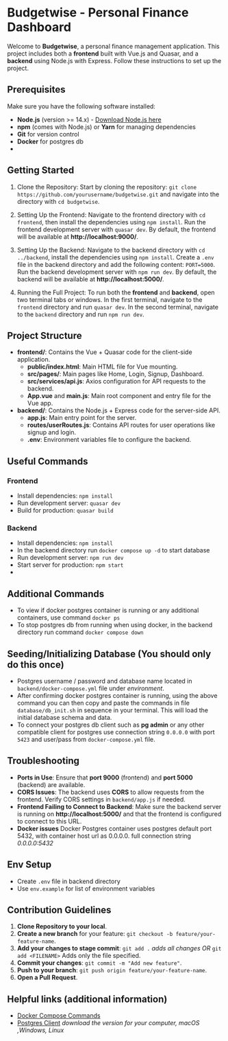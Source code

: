 # Budgetwise - Personal Finance Dashboard

Welcome to **Budgetwise**, a personal finance management application. This project includes both a **frontend** built with Vue.js and Quasar, and a **backend** using Node.js with Express. Follow these instructions to set up the project.

## Prerequisites
Make sure you have the following software installed:
- **Node.js** (version >= 14.x) - [Download Node.js here](https://nodejs.org/)
- **npm** (comes with Node.js) or **Yarn** for managing dependencies
- **Git** for version control
- **Docker** for postgres db
- 
## Getting Started
1. Clone the Repository: Start by cloning the repository: `git clone https://github.com/yourusername/budgetwise.git` and navigate into the directory with `cd budgetwise`.

2. Setting Up the Frontend: Navigate to the frontend directory with `cd frontend`, then install the dependencies using `npm install`. Run the frontend development server with `quasar dev`. By default, the frontend will be available at **http://localhost:9000/**.

3. Setting Up the Backend: Navigate to the backend directory with `cd ../backend`, install the dependencies using `npm install`. Create a `.env` file in the backend directory and add the following content: `PORT=5000`. Run the backend development server with `npm run dev`. By default, the backend will be available at **http://localhost:5000/**.

4. Running the Full Project: To run both the **frontend** and **backend**, open two terminal tabs or windows. In the first terminal, navigate to the `frontend` directory and run `quasar dev`. In the second terminal, navigate to the `backend` directory and run `npm run dev`.

## Project Structure
- **frontend/**: Contains the Vue + Quasar code for the client-side application.
  - **public/index.html**: Main HTML file for Vue mounting.
  - **src/pages/**: Main pages like Home, Login, Signup, Dashboard.
  - **src/services/api.js**: Axios configuration for API requests to the backend.
  - **App.vue** and **main.js**: Main root component and entry file for the Vue app.
- **backend/**: Contains the Node.js + Express code for the server-side API.
  - **app.js**: Main entry point for the server.
  - **routes/userRoutes.js**: Contains API routes for user operations like signup and login.
  - **.env**: Environment variables file to configure the backend.

## Useful Commands
### Frontend
- Install dependencies: `npm install`
- Run development server: `quasar dev`
- Build for production: `quasar build`
### Backend
- Install dependencies: `npm install`
- In the backend directory run `docker compose up -d` to start database
- Run development server: `npm run dev`
- Start server for production: `npm start`
- 
## Additional Commands
- To view if docker postgres container is running or any additional containers, use command `docker ps`
- To stop postgres db from running when using docker, in the backend directory run command `docker compose down`

## Seeding/Initializing Database (You should only do this once)
- Postgres username / password and database name located in `backend/docker-compose.yml` file under _environment_.
- After confirming docker postgres container is running, using the above command you can then copy and paste the commands in file `database/db_init.sh`
in sequence in your terminal. This will load the initial database schema and data.
- To connect your postgres db client such as **pg admin** or any other compatible client for postgres use connection string `0.0.0.0` with port `5423` and user/pass from `docker-compose.yml` file.

## Troubleshooting
- **Ports in Use**: Ensure that **port 9000** (frontend) and **port 5000** (backend) are available.
- **CORS Issues**: The backend uses **CORS** to allow requests from the frontend. Verify CORS settings in `backend/app.js` if needed.
- **Frontend Failing to Connect to Backend**: Make sure the backend server is running on **http://localhost:5000/** and that the frontend is configured to connect to this URL.
- **Docker issues** Docker Postgres container uses postgres default port 5432, with container host url as 0.0.0.0. full connection string _0.0.0.0:5432_

## Env Setup
- Create `.env` file in backend directory
- Use `env.example` for list of environment variables

## Contribution Guidelines
1. **Clone Repository to your local**.
2. **Create a new branch** for your feature: `git checkout -b feature/your-feature-name`.
3. **Add your changes to stage commit**:  `git add .` _adds all changes_  *OR* `git add <FILENAME>` Adds only the file specified.
4. **Commit your changes**: `git commit -m "Add new feature"`.
5. **Push to your branch**: `git push origin feature/your-feature-name`.
6. **Open a Pull Request**.

## Helpful links (additional information)
- [Docker Compose Commands](https://devopscycle.com/blog/the-ultimate-docker-compose-cheat-sheet/#download-the-ultimate-docker-compose-cheat-sheet)
- [Postgres Client](https://www.pgadmin.org/down) _download the version for your computer, macOS ,Windows, Linux_